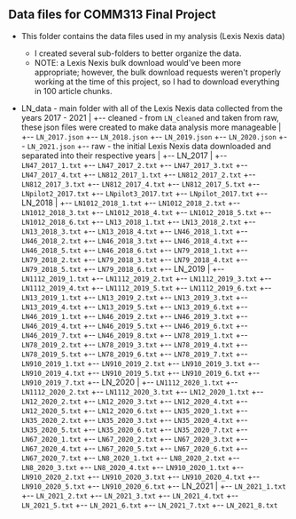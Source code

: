 ## Data files for COMM313 Final Project

* This folder contains the data files used in my analysis (Lexis Nexis data)
    * I created several sub-folders to better organize the data.
    * NOTE: a Lexis Nexis bulk download would've been more appropriate; however, the bulk download requests weren't properly working at the time of this project, so I had to download everything in 100 article chunks.
  
* LN_data - main folder with all of the Lexis Nexis data collected from the years 2017 - 2021
    |
    +-- cleaned - from `LN_cleaned` and taken from raw, these json files were created to make data analysis more manageable
           |
           +-- `LN_2017.json`
           +-- `LN_2018.json`
           +-- `LN_2019.json`
           +-- `LN_2020.json`
           +-- `LN_2021.json`
    +-- raw - the initial Lexis Nexis data downloaded and separated into their respective years
         |
         +-- LN_2017
                 |
                 +-- `LN47_2017_1.txt`
                 +-- `LN47_2017_2.txt`
                 +-- `LN47_2017_3.txt`
                 +-- `LN47_2017_4.txt`
                 +-- `LN812_2017_1.txt`
                 +-- `LN812_2017_2.txt`
                 +-- `LN812_2017_3.txt`
                 +-- `LN812_2017_4.txt`
                 +-- `LN812_2017_5.txt`
                 +-- `LNpilot2_2017.txt`
                 +-- `LNpilot3_2017.txt`
                 +-- `LNpilot_2017.txt`
         +-- LN_2018
                 |
                 +-- `LN1012_2018_1.txt`
                 +-- `LN1012_2018_2.txt`
                 +-- `LN1012_2018_3.txt`
                 +-- `LN1012_2018_4.txt`
                 +-- `LN1012_2018_5.txt`
                 +-- `LN1012_2018_6.txt`
                 +-- `LN13_2018_1.txt`
                 +-- `LN13_2018_2.txt`
                 +-- `LN13_2018_3.txt`
                 +-- `LN13_2018_4.txt`
                 +-- `LN46_2018_1.txt`
                 +-- `LN46_2018_2.txt`
                 +-- `LN46_2018_3.txt`
                 +-- `LN46_2018_4.txt`
                 +-- `LN46_2018_5.txt`
                 +-- `LN46_2018_6.txt`
                 +-- `LN79_2018_1.txt`
                 +-- `LN79_2018_2.txt`
                 +-- `LN79_2018_3.txt`
                 +-- `LN79_2018_4.txt`
                 +-- `LN79_2018_5.txt`
                 +-- `LN79_2018_6.txt`
         +-- LN_2019
                 |
                 +-- `LN1112_2019_1.txt`
                 +-- `LN1112_2019_2.txt`
                 +-- `LN1112_2019_3.txt`
                 +-- `LN1112_2019_4.txt`
                 +-- `LN1112_2019_5.txt`
                 +-- `LN1112_2019_6.txt`
                 +-- `LN13_2019_1.txt`
                 +-- `LN13_2019_2.txt`
                 +-- `LN13_2019_3.txt`
                 +-- `LN13_2019_4.txt`
                 +-- `LN13_2019_5.txt`
                 +-- `LN13_2019_6.txt`
                 +-- `LN46_2019_1.txt`
                 +-- `LN46_2019_2.txt`
                 +-- `LN46_2019_3.txt`
                 +-- `LN46_2019_4.txt`
                 +-- `LN46_2019_5.txt`
                 +-- `LN46_2019_6.txt`
                 +-- `LN46_2019_7.txt`
                 +-- `LN46_2019_8.txt`
                 +-- `LN78_2019_1.txt`
                 +-- `LN78_2019_2.txt`
                 +-- `LN78_2019_3.txt`
                 +-- `LN78_2019_4.txt`
                 +-- `LN78_2019_5.txt`
                 +-- `LN78_2019_6.txt`
                 +-- `LN78_2019_7.txt`
                 +-- `LN910_2019_1.txt`
                 +-- `LN910_2019_2.txt`
                 +-- `LN910_2019_3.txt`
                 +-- `LN910_2019_4.txt`
                 +-- `LN910_2019_5.txt`
                 +-- `LN910_2019_6.txt`
                 +-- `LN910_2019_7.txt`
         +-- LN_2020
                 |
                 +-- `LN1112_2020_1.txt`
                 +-- `LN1112_2020_2.txt`
                 +-- `LN1112_2020_3.txt`
                 +-- `LN12_2020_1.txt`
                 +-- `LN12_2020_2.txt`
                 +-- `LN12_2020_3.txt`
                 +-- `LN12_2020_4.txt`
                 +-- `LN12_2020_5.txt`
                 +-- `LN12_2020_6.txt`
                 +-- `LN35_2020_1.txt`
                 +-- `LN35_2020_2.txt`
                 +-- `LN35_2020_3.txt`
                 +-- `LN35_2020_4.txt`
                 +-- `LN35_2020_5.txt`
                 +-- `LN35_2020_6.txt`
                 +-- `LN35_2020_7.txt`
                 +-- `LN67_2020_1.txt`
                 +-- `LN67_2020_2.txt`
                 +-- `LN67_2020_3.txt`
                 +-- `LN67_2020_4.txt`
                 +-- `LN67_2020_5.txt`
                 +-- `LN67_2020_6.txt`
                 +-- `LN67_2020_7.txt`
                 +-- `LN8_2020_1.txt`
                 +-- `LN8_2020_2.txt`
                 +-- `LN8_2020_3.txt`
                 +-- `LN8_2020_4.txt`
                 +-- `LN910_2020_1.txt`
                 +-- `LN910_2020_2.txt`
                 +-- `LN910_2020_3.txt`
                 +-- `LN910_2020_4.txt`
                 +-- `LN910_2020_5.txt`
                 +-- `LN910_2020_6.txt`
         +-- LN_2021
                 |
                 +-- `LN_2021_1.txt`
                 +-- `LN_2021_2.txt`
                 +-- `LN_2021_3.txt`
                 +-- `LN_2021_4.txt`
                 +-- `LN_2021_5.txt`
                 +-- `LN_2021_6.txt`
                 +-- `LN_2021_7.txt`
                 +-- `LN_2021_8.txt`
    
